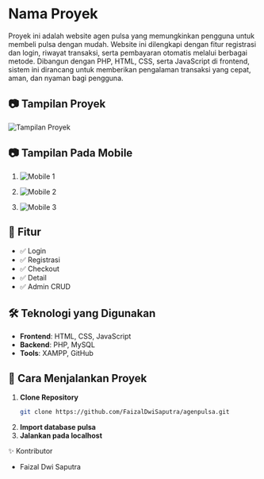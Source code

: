 # Nama Proyek
Proyek ini adalah website agen pulsa yang memungkinkan pengguna untuk membeli pulsa dengan mudah. Website ini dilengkapi dengan fitur registrasi dan login, riwayat transaksi, serta pembayaran otomatis melalui berbagai metode. Dibangun dengan PHP, HTML, CSS, serta JavaScript di frontend, sistem ini dirancang untuk memberikan pengalaman transaksi yang cepat, aman, dan nyaman bagi pengguna.
## 📷 Tampilan Proyek
![Tampilan Proyek](hasil/pulsa.jpg)

## 📷 Tampilan Pada Mobile
1. ![Mobile 1](hasil/3.png)
   
2. ![Mobile 2](hasil/1.png)
   
3. ![Mobile 3](hasil/2.png)

## 📌 Fitur
- ✅ Login
- ✅ Registrasi
- ✅ Checkout
- ✅ Detail
- ✅ Admin CRUD

## 🛠️ Teknologi yang Digunakan
- **Frontend**: HTML, CSS, JavaScript  
- **Backend**: PHP, MySQL  
- **Tools**: XAMPP, GitHub  

## 🚀 Cara Menjalankan Proyek
1. **Clone Repository**
   ```sh
   git clone https://github.com/FaizalDwiSaputra/agenpulsa.git
2. **Import database pulsa**
3. **Jalankan pada localhost**

✨ Kontributor
- Faizal Dwi Saputra
